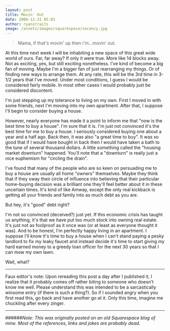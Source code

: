 ```yaml
---
layout: post
title: Movin' Out
date: 2008-12-31 05:03
author: ryanstraits
image: /assets/images/squarespace/vacancy.jpg
---
```


> Mama, if that's movin' up then i'm...movin' out.

At this time next week I will be inhabiting a new space of this great wide world of ours. Far, far away? If only it were true. More like 14 blocks away. Not as exciting, yes, but still exciting nonetheless.
I've kind of become a big fan of moving. Maybe I'm a bigger fan of just rearranging my things. Or of finding new ways to arrange them. At any rate, this will be the 3rd time in 3-1/2 years that I've moved. Under most conditions, I guess I would be considered fairly mobile. In most other cases I would probably just be considered discontent.

I'm just stepping up my tolerance to living on my own. First I moved in with some friends, next I'm moving into my own apartment. After that, I suppose I'll begin to consider buying a house.

However, nearly everyone has made it a point to inform me that "now is the best time to buy a house". I'm sure that it is. I'm just not convinced it's the best time for me to buy a house. I seriously considered buying one about a year and a half ago. Back then, it was also "a great time to buy". It was so good that if I would have bought in back then I would have taken a bath to the tune of several thousand dollars. A little something called the "housing market downturn" happened. You'll note that a "downturn" is really just a nice euphemism for "circling the drain".

I've found that many of the people who are so keen on persuading me to buy a house are usually all home "owners" themselves. Maybe they think that if they sway their circle of influence into believing that their particular home-buying decision was a brilliant one they'll feel better about it in these uncertain times. It's kind of like Amway, except the only real kickback is getting all your friends and family into as much debt as you are.

But hey, it's "good" debt right?

I'm not so convinced (deceived?) just yet. If this economic crisis has taught us anything, it's that we have put too much stock into owning real estate. It's just not as foolproof as it once was (or at least as everyone thought it was). And to be honest, I'm perfectly happy living in an apartment. I suppose I'll know it's time to buy a house when I can't stand paying a pesky landlord to fix my leaky faucet and instead decide it's time to start giving my hard earned money to a greedy loan officer for the next 30 years so that I can mow my own lawn.

Wait, what?

---
Faux editor's note: Upon rereading this post a day after I published it, I realize that it probably comes off rather biting to someone who doesn't know me well. Please understand this was intended to be a sarcastically winsome entry (if there is such a thing?). So if I sounded angry when you first read this, go back and have another go at it. Only this time, imagine me chuckling after every zinger.

---

######*Note: This was originally posted on an old Squarespace blog of mine. Most of the references, links and jokes are probably dead.*

